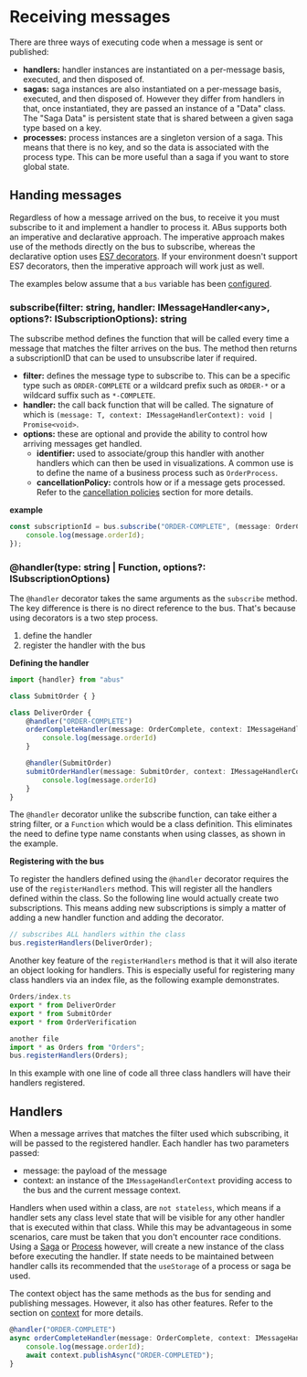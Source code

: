# Receiving messages
There are three ways of executing code when a message is sent or published:
* __handlers:__ handler instances are instantiated on a per-message basis, executed, and then disposed of.
* __sagas:__ saga instances are also instantiated on a per-message basis, executed, and then disposed of. However they differ from handlers in that, once instantiated, they are passed an instance of a "Data" class. The "Saga Data" is persistent state that is shared between a given saga type based on a key.
* __processes:__ process instances are a singleton version of a saga. This means that there is no key, and so the data is associated with the process type. This can be more useful than a saga if you want to store global state.

## Handing messages
Regardless of how a message arrived on the bus, to receive it you must subscribe to it and implement a handler to process it. ABus supports both an imperative and declarative approach. The imperative approach makes use of the methods directly on the bus to subscribe, whereas the declarative option uses [ES7 decorators](https://medium.com/google-developers/exploring-es7-decorators-76ecb65fb841). If your environment doesn't support ES7 decorators, then the imperative approach will work just as well. 

The examples below assume that a `bus` variable has been [configured](configuration.md).

### subscribe(filter: string, handler: IMessageHandler\<any>, options?: ISubscriptionOptions): string
The subscribe method defines the function that will be called every time a message that matches the filter arrives on the bus. The method then returns a subscriptionID that can be used to unsubscribe later if required.

* __filter:__ defines the message type to subscribe to. This can be a specific type such as `ORDER-COMPLETE` or a wildcard prefix such as `ORDER-*` or a wildcard suffix such as `*-COMPLETE`.    
* __handler:__ the call back function that will be called. The signature of which is `(message: T, context: IMessageHandlerContext): void | Promise<void>`.
* __options:__ these are optional and provide the ability to control how arriving messages get handled.
    * __identifier:__ used to associate/group this handler with another handlers which can then be used in visualizations. A common use is to define the name of a business process such as `OrderProcess`.
    * __cancellationPolicy:__ controls how or if a message gets processed. Refer to the [cancellation policies](cancellation-policies.md) section for more details.

__example__
```ts
const subscriptionId = bus.subscribe("ORDER-COMPLETE", (message: OrderComplete, context: IMessageHandlerContext) => {
    console.log(message.orderId);
});
```
### @handler(type: string | Function, options?: ISubscriptionOptions)
The `@handler` decorator takes the same arguments as the `subscribe` method. The key difference is there is no direct reference to the bus. That's because using decorators is a two step process.

1. define the handler
2. register the handler with the bus

__Defining the handler__
```ts
import {handler} from "abus"

class SubmitOrder { }

class DeliverOrder {
    @handler("ORDER-COMPLETE")
    orderCompleteHandler(message: OrderComplete, context: IMessageHandlerContext) {
        console.log(message.orderId)
    }

    @handler(SubmitOrder)
    submitOrderHandler(message: SubmitOrder, context: IMessageHandlerContext) {
        console.log(message.orderId)
    }
}
```
The `@handler` decorator unlike the subscribe function, can take either a string filter, or a `Function` which would be a class definition. This eliminates the need to define type name constants when using classes, as shown in the example.

__Registering with the bus__

To register the handlers defined using the `@handler` decorator requires the use of the `registerHandlers` method. This will register all the handlers defined within the class. So the following line would actually create two subscriptions. This means adding new subscriptions is simply a matter of adding a new handler function and adding the decorator. 

```ts
// subscribes ALL handlers within the class
bus.registerHandlers(DeliverOrder);
```

Another key feature of the `registerHandlers` method is that it will also iterate an object looking for handlers. This is especially useful for registering many class handlers via an index file, as the following example demonstrates.

```ts
Orders/index.ts
export * from DeliverOrder
export * from SubmitOrder
export * from OrderVerification

another file
import * as Orders from "Orders";
bus.registerHandlers(Orders);
```
In this example with one line of code all three class handlers will have their handlers registered. 

## Handlers
When a message arrives that matches the filter used which subscribing, it will be passed to the registered handler. Each handler has two parameters passed:

* message: the payload of the message
* context: an instance of the `IMessageHandlerContext` providing access to the bus and the current message context.

Handlers when used within a class, are `not stateless`, which means if a handler sets any class level state that will be visible for any other handler that is executed within that class. While this may be advantageous in some scenarios, care must be taken that you don't encounter race conditions. Using a [Saga](saga.md) or [Process](process.md) however, will create a new instance of the class before executing the handler. If state needs to be maintained between handler calls its recommended that the `useStorage` of a process or saga be used.

The context object has the same methods as the bus for sending and publishing messages. However, it also has other features. Refer to the section on [context](context.md) for more details.

```ts
@handler("ORDER-COMPLETE")
async orderCompleteHandler(message: OrderComplete, context: IMessageHandlerContext) {
    console.log(message.orderId);
    await context.publishAsync("ORDER-COMPLETED");
}
```
